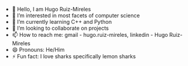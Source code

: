 - 👋 Hello, I am Hugo Ruiz-Mireles
- 👀 I’m interested in most facets of computer science
- 🌱 I’m currently learning C++ and Python
- 💞️ I’m looking to collaborate on projects
- 📫 How to reach me: gmail - hugo.ruiz-mireles, linkedin - Hugo Ruiz-Mireles
- 😄 Pronouns: He/Him
- ⚡ Fun fact: I love sharks specifically lemon sharks

<!---
Hugo-RM/Hugo-RM is a ✨ special ✨ repository because its `README.md` (this file) appears on your GitHub profile.
You can click the Preview link to take a look at your changes.
--->
